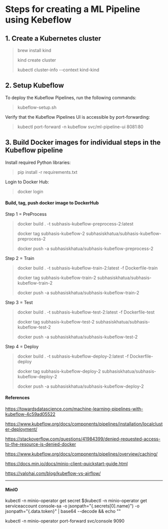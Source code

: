 # Steps for creating a ML Pipeline using Kebeflow

## 1. Create a Kubernetes cluster
> brew install kind
> 
> kind create cluster
> 
> kubectl cluster-info --context kind-kind

## 2. Setup Kubeflow
To deploy the Kubeflow Pipelines, run the following commands:
> kubeflow-setup.sh
> 
Verify that the Kubeflow Pipelines UI is accessible by port-forwarding:
> kubectl port-forward -n kubeflow svc/ml-pipeline-ui 8081:80

## 3. Build Docker images for individual steps in the Kubeflow pipeline
Install required Python libraries:
> pip install -r requirements.txt

Login to Docker Hub:
> docker login

#### Build, tag, push docker image to DockerHub
Step 1 = PreProcess
> docker build . -t subhasis-kubeflow-preprocess-2:latest
> 
> docker tag subhasis-kubeflow-2 subhasiskhatua/subhasis-kubeflow-preprocess-2
> 
> docker push -a subhasiskhatua/subhasis-kubeflow-preprocess-2

Step 2 = Train
> docker build . -t subhasis-kubeflow-train-2:latest -f Dockerfile-train
> 
> docker tag subhasis-kubeflow-train-2 subhasiskhatua/subhasis-kubeflow-train-2
> 
> docker push -a subhasiskhatua/subhasis-kubeflow-train-2

Step 3 = Test
> docker build . -t subhasis-kubeflow-test-2:latest -f Dockerfile-test
> 
> docker tag subhasis-kubeflow-test-2 subhasiskhatua/subhasis-kubeflow-test-2
> 
> docker push -a subhasiskhatua/subhasis-kubeflow-test-2

Step 4 = Deploy
> docker build . -t subhasis-kubeflow-deploy-2:latest -f Dockerfile-deploy
> 
> docker tag subhasis-kubeflow-deploy-2 subhasiskhatua/subhasis-kubeflow-deploy-2
> 
> docker push -a subhasiskhatua/subhasis-kubeflow-deploy-2

#### References

https://towardsdatascience.com/machine-learning-pipelines-with-kubeflow-4c59ad05522

https://www.kubeflow.org/docs/components/pipelines/installation/localcluster-deployment/

https://stackoverflow.com/questions/41984399/denied-requested-access-to-the-resource-is-denied-docker

https://www.kubeflow.org/docs/components/pipelines/overview/caching/

https://docs.min.io/docs/minio-client-quickstart-guide.html

https://valohai.com/blog/kubeflow-vs-airflow/

----------------------
#### MinIO 
kubectl -n minio-operator  get secret $(kubectl -n minio-operator get serviceaccount console-sa -o jsonpath="{.secrets[0].name}") -o jsonpath="{.data.token}" | base64 --decode && echo ""

kubectl -n minio-operator port-forward svc/console 9090


